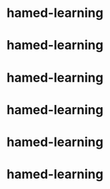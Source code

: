 # hamed-learning
# hamed-learning
# hamed-learning
# hamed-learning
# hamed-learning
# hamed-learning
